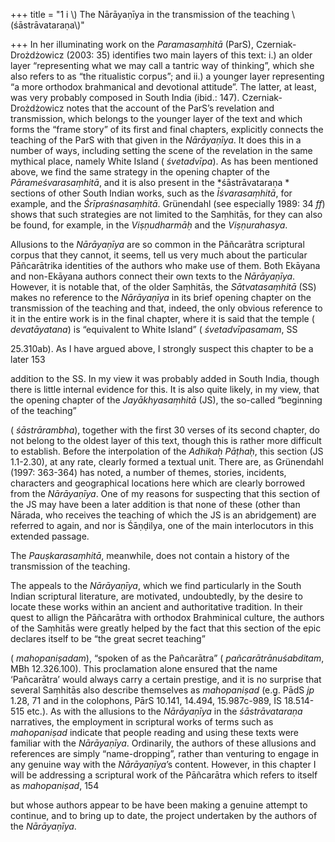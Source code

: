 +++
title = "1 i \\) The Nārāyaṇīya in the transmission of the teaching \\(śāstrāvataraṇa\\)"

+++
In her illuminating work on the *Paramasaṃhitā* \(ParS\), Czerniak-Drożdżowicz \(2003: 35\) identifies two main layers of this text: i.\) an older layer “representing what we may call a tantric way of thinking”, which she also refers to as “the ritualistic corpus”; and ii.\) a younger layer representing “a more orthodox brahmanical and devotional attitude”. The latter, at least, was very probably composed in South India \(ibid.: 147\). Czerniak-Drożdżowicz notes that the account of the ParS’s revelation and transmission, which belongs to the younger layer of the text and which forms the “frame story” of its first and final chapters, explicitly connects the teaching of the ParS with that given in the *Nārāyaṇīya*. It does this in a number of ways, including setting the scene of the revelation in the same mythical place, namely White Island \( *śvetadvīpa*\). As has been mentioned above, we find the same strategy in the opening chapter of the *Pārameśvarasaṃhitā*, and it is also present in the *śāstrāvataraṇa * sections of other South Indian works, such as the *Īśvarasaṃhitā*, for example, and the *Śrīpraśnasaṃhitā*. Grünendahl \(see especially 1989: 34 *ff*\) shows that such strategies are not limited to the Saṃhitās, for they can also be found, for example, in the *Viṣṇudharmāḥ* and the *Viṣṇurahasya*. 

Allusions to the *Nārāyaṇīya* are so common in the Pāñcarātra scriptural corpus that they cannot, it seems, tell us very much about the particular Pāñcarātrika identities of the authors who make use of them. Both Ekāyana and non-Ekāyana authors connect their own texts to the *Nārāyaṇīya*. However, it is notable that, of the older Saṃhitās, the *Sātvatasaṃhitā* \(SS\) makes no reference to the *Nārāyaṇīya* in its brief opening chapter on the transmission of the teaching and that, indeed, the only obvious reference to it in the entire work is in the final chapter, where it is said that the temple \( *devatāyatana*\) is “equivalent to White Island” \( *śvetadvīpasamam*, SS 

25.310ab\). As I have argued above, I strongly suspect this chapter to be a later 153 

addition to the SS. In my view it was probably added in South India, though there is little internal evidence for this. It is also quite likely, in my view, that the opening chapter of the *Jayākhyasaṃhitā* \(JS\), the so-called “beginning of the teaching” 

\( *śāstrārambha*\), together with the first 30 verses of its second chapter, do not belong to the oldest layer of this text, though this is rather more difficult to establish. Before the interpolation of the *Adhikaḥ Pāṭhaḥ*, this section \(JS 1.1-2.30\), at any rate, clearly formed a textual unit. There are, as Grünendahl \(1997: 363-364\) has noted, a number of themes, stories, incidents, characters and geographical locations here which are clearly borrowed from the *Nārāyaṇīya*. One of my reasons for suspecting that this section of the JS may have been a later addition is that none of these \(other than Nārada, who receives the teaching of which the JS is an abridgement\) are referred to again, and nor is Śāṇḍilya, one of the main interlocutors in this extended passage. 

The *Pauṣkarasaṃhitā*, meanwhile, does not contain a history of the transmission of the teaching. 

The appeals to the *Nārāyaṇīya*, which we find particularly in the South Indian scriptural literature, are motivated, undoubtedly, by the desire to locate these works within an ancient and authoritative tradition. In their quest to allign the Pāñcarātra with orthodox Brahminical culture, the authors of the Saṃhitās were greatly helped by the fact that this section of the epic declares itself to be “the great secret teaching” 

\( *mahopaniṣadam*\), “spoken of as the Pañcarātra” \( *pañcarātrānuśabditam*, MBh 12.326.100\). This proclamation alone ensured that the name ‘Pañcarātra’ would always carry a certain prestige, and it is no surprise that several Saṃhitās also describe themselves as *mahopaniṣad* \(e.g. PādS *jp* 1.28, 71 and in the colophons, PārS 10.141, 14.494, 15.987c-989, ĪS 18.514-515 etc.\). As with the allusions to the *Nārāyaṇīya* in the *śāstrāvataraṇa* narratives, the employment in scriptural works of terms such as *mahopaniṣad* indicate that people reading and using these texts were familiar with the *Nārāyaṇīya*. Ordinarily, the authors of these allusions and references are simply “name-dropping”, rather than venturing to engage in any genuine way with the *Nārāyaṇīya*’s content. However, in this chapter I will be addressing a scriptural work of the Pāñcarātra which refers to itself as *mahopaniṣad*, 154 

but whose authors appear to be have been making a genuine attempt to continue, and to bring up to date, the project undertaken by the authors of the *Nārāyaṇīya*. 
